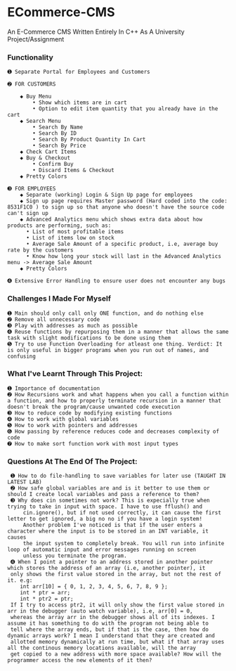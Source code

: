 # ECommerce-CMS #
An E-Commerce CMS Written Entirely In C++ As A University Project/Assignment

### Functionality ### 
```
➊ Separate Portal for Employees and Customers

➋ FOR CUSTOMERS

	◆ Buy Menu
		• Show which items are in cart
		• Option to edit item quantity that you already have in the cart
	◆ Search Menu
		• Search By Name
		• Search By ID
		• Search By Product Quantity In Cart
		• Search By Price
	◆ Check Cart Items
	◆ Buy & Checkout
		• Confirm Buy
		• Discard Items & Checkout
	◆ Pretty Colors
 
➌ FOR EMPLOYEES
	◆ Separate (working) Login & Sign Up page for employees
	◆ Sign up page requires Master password (Hard coded into the code: 8531F1C0 ) to sign up so that anyone who doesn't have the source code can't sign up
	◆ Advanced Analytics menu which shows extra data about how products are performing, such as:
	  • List of most profitable items
	  • List of items low on stock
	  • Average Sale Amount of a specific product, i.e, average buy rate by the customers 
	  • Know how long your stock will last in the Advanced Analytics menu -> Average Sale Amount
	◆ Pretty Colors

➍ Extensive Error Handling to ensure user does not encounter any bugs
```
### Challenges I Made For Myself ###
	➊ Main should only call only ONE function, and do nothing else
	➋ Remove all unnecessary code 
	➌ Play with addresses as much as possible
	➍ Reuse functions by repurposing them in a manner that allows the same task with slight modifications to be done using them
	➎ Try to use Function Overloading for atleast one thing. Verdict: It is only useful in bigger programs when you run out of names, and confusing 

### What I've Learnt Through This Project: ###
	➊ Importance of documentation
	➋ How Recursions work and what happens when you call a function within a function, and how to properly terminate recursion in a manner that doesn't break the program/cause unwanted code execution
	➌ How to reduce code by modifying existing functions
	➍ How to work with global variables
	➎ How to work with pointers and addresses
	➏ How passing by reference reduces code and decreases complexity of code
	➐ How to make sort function work with most input types

### Questions At The End Of The Project: ###
	 ➊ How to do file-handling to save variables for later use (TAUGHT IN LATEST LAB)
	 ➋ How safe global variables are and is it better to use them or should I create local variables and pass a reference to them?
	 ➌ Why does cin sometimes not work? This is expecially true when trying to take in input with space. I have to use fflush() and
		 cin.ignore(), but if not used correctly, it can cause the first letter to get ignored, a big no no if you have a login system!
		 Another problem I've noticed is that if the user enters a character where the input is to be stored in an INT variable, it causes
		 the input system to completely break. You will run into infinite loop of automatic input and error messages running on screen
		 unless you terminate the program.
	 ➍ When I point a pointer to an address stored in another pointer which stores the address of an array (i.e, another pointer), it 
	 only shows the first value stored in the array, but not the rest of it. e.g:
	 	int arr[10] = { 0, 1, 2, 3, 4, 5, 6, 7, 8, 9 };
	 	int * ptr = arr;
	 	int * ptr2 = ptr;
	 If I try to access ptr2, it will only show the first value stored in arr in the debugger (auto watch variable), i.e, arr[0] = 0,
	 whereas the array arr in the debugger shows all of its indexes. I assume it has something to do with the program not being able to
	 tell where the array ends, but if that is the case, then how do dynamic arrays work? I mean I understand that they are created and
	 allotted memory dynamically at run time, but what if that array uses all the continous memory locations available, will the array
	 get copied to a new address with more space available? How will the programmer access the new elements of it then?
